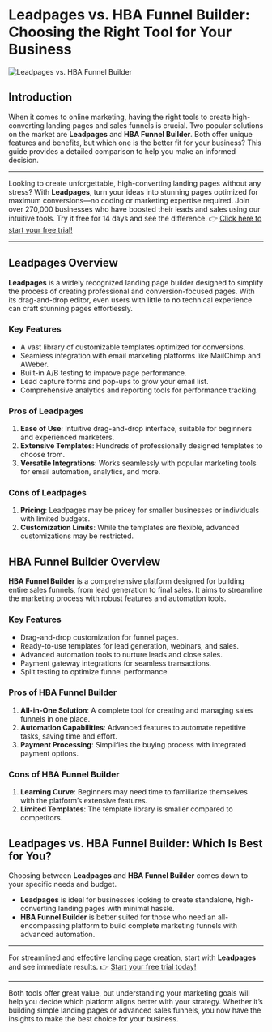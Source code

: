 # Leadpages vs. HBA Funnel Builder: Choosing the Right Tool for Your Business

![Leadpages vs. HBA Funnel Builder](https://simpleaffiliatecash.com/wp-content/uploads/2024/07/lead-pages-vs-hba-funnel-builder-796x445.png)

## Introduction

When it comes to online marketing, having the right tools to create high-converting landing pages and sales funnels is crucial. Two popular solutions on the market are **Leadpages** and **HBA Funnel Builder**. Both offer unique features and benefits, but which one is the better fit for your business? This guide provides a detailed comparison to help you make an informed decision.

---

Looking to create unforgettable, high-converting landing pages without any stress? With **Leadpages**, turn your ideas into stunning pages optimized for maximum conversions—no coding or marketing expertise required. Join over 270,000 businesses who have boosted their leads and sales using our intuitive tools. Try it free for 14 days and see the difference. 👉 [Click here to start your free trial!](https://bit.ly/LEadPages)

---

## Leadpages Overview

**Leadpages** is a widely recognized landing page builder designed to simplify the process of creating professional and conversion-focused pages. With its drag-and-drop editor, even users with little to no technical experience can craft stunning pages effortlessly.

### Key Features
- A vast library of customizable templates optimized for conversions.
- Seamless integration with email marketing platforms like MailChimp and AWeber.
- Built-in A/B testing to improve page performance.
- Lead capture forms and pop-ups to grow your email list.
- Comprehensive analytics and reporting tools for performance tracking.

### Pros of Leadpages
1. **Ease of Use**: Intuitive drag-and-drop interface, suitable for beginners and experienced marketers.
2. **Extensive Templates**: Hundreds of professionally designed templates to choose from.
3. **Versatile Integrations**: Works seamlessly with popular marketing tools for email automation, analytics, and more.

### Cons of Leadpages
1. **Pricing**: Leadpages may be pricey for smaller businesses or individuals with limited budgets.
2. **Customization Limits**: While the templates are flexible, advanced customizations may be restricted.

## HBA Funnel Builder Overview

**HBA Funnel Builder** is a comprehensive platform designed for building entire sales funnels, from lead generation to final sales. It aims to streamline the marketing process with robust features and automation tools.

### Key Features
- Drag-and-drop customization for funnel pages.
- Ready-to-use templates for lead generation, webinars, and sales.
- Advanced automation tools to nurture leads and close sales.
- Payment gateway integrations for seamless transactions.
- Split testing to optimize funnel performance.

### Pros of HBA Funnel Builder
1. **All-in-One Solution**: A complete tool for creating and managing sales funnels in one place.
2. **Automation Capabilities**: Advanced features to automate repetitive tasks, saving time and effort.
3. **Payment Processing**: Simplifies the buying process with integrated payment options.

### Cons of HBA Funnel Builder
1. **Learning Curve**: Beginners may need time to familiarize themselves with the platform’s extensive features.
2. **Limited Templates**: The template library is smaller compared to competitors.

## Leadpages vs. HBA Funnel Builder: Which Is Best for You?

Choosing between **Leadpages** and **HBA Funnel Builder** comes down to your specific needs and budget.

- **Leadpages** is ideal for businesses looking to create standalone, high-converting landing pages with minimal hassle.
- **HBA Funnel Builder** is better suited for those who need an all-encompassing platform to build complete marketing funnels with advanced automation.

---

For streamlined and effective landing page creation, start with **Leadpages** and see immediate results. 👉 [Start your free trial today!](https://bit.ly/LEadPages)

---

Both tools offer great value, but understanding your marketing goals will help you decide which platform aligns better with your strategy. Whether it’s building simple landing pages or advanced sales funnels, you now have the insights to make the best choice for your business.
